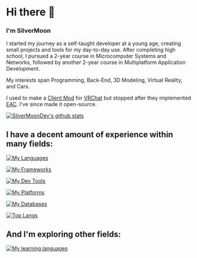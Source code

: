 # Hi there 👋

### I'm SilverMoon

I started my journey as a self-taught developer at a young age, creating small projects and tools for my day-to-day use. 
After completing high school, I pursued a 2-year course in Microcomputer Systems and Networks, followed by another 2-year course in Multiplatform Application Development.

My interests span Programming, Back-End, 3D Modeling, Virtual Reality, and Cars.

I used to make a [Client Mod](https://github.com/SilverMoonDev/VRC-JoanpixerClient) for [VRChat](https://vrchat.com/) but stopped after they implemented [EAC](https://easy.ac/). I've since made it open-source.

[![SilverMoonDev's github stats](https://github-readme-stats.vercel.app/api?username=SilverMoonDev&theme=tokyonight&show_icons=true&count_private=true&skipcahce)](https://github.com/anuraghazra/github-readme-stats)

## I have a decent amount of experience within many fields:

[![My Languages](https://skillicons.dev/icons?i=cs,java,kotlin,js,php,py,regex,html,css,bash,powershell,lua&perline=12)](https://skillicons.dev)

[![My Frameworks](https://skillicons.dev/icons?i=dotnet,jquery&perline=12)](https://skillicons.dev)

[![My Dev Tools](https://skillicons.dev/icons?i=visualstudio,vscode,androidstudio,unity,blender,photoshop&perline=12)](https://skillicons.dev)

[![My Platforms](https://skillicons.dev/icons?i=github,netlify,linux,docker&perline=12)](https://skillicons.dev)

[![My Databases](https://skillicons.dev/icons?i=sqlite,postgres,mysql,mariadb&perline=12)](https://skillicons.dev)

[![Top Langs](https://github-readme-stats.vercel.app/api/top-langs/?username=SilverMoonDev&theme=tokyonight&layout=compact&hide=ShaderLab,HLSL)](https://github.com/anuraghazra/github-readme-stats)

## And I'm exploring other fields:

[![My learning languages](https://skillicons.dev/icons?i=cpp&perline=12)](https://skillicons.dev)
